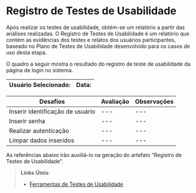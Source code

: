 # Registro de Testes de Usabilidade

Após realizar os testes de usabilidade, obtém-se um relatório a partir das análises realizadas. O Registro de Testes de Usabilidade é um relatório que contém as evidências dos testes e relatos dos usuários participantes, baseado no Plano de Testes de Usabilidade desenvolvido para os casos de uso desta etapa.

O quadro a seguir mostra o resultado do registro de teste de usabilidade da página de login no sistema.

|Usuário Selecionado:|Data:|
|-------------------|------|

|Desafios|Avaliação|Observações|
|---|---|---|
|Inserir identificação de usuário|---|---|
|Inserir senha|---|---|
|Realizar autenticação|---|---|
|Limpar dados inseridos|---|---|

As referências abaixo irão auxiliá-lo na geração do artefato “Registro de Testes de Usabilidade”.

> **Links Úteis**:
> - [Ferramentas de Testes de Usabilidade](https://www.usability.gov/how-to-and-tools/resources/templates.html)
